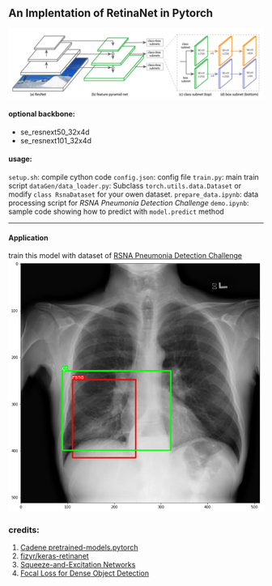 ## An Implentation of RetinaNet in Pytorch
![retinanet](asserts/retinanet.png)

#### optional backbone:
- se_resnext50_32x4d
- se_resnext101_32x4d

#### usage:
`setup.sh`: compile cython code
`config.json`: config file
`train.py`: main train script
`dataGen/data_loader.py`:  Subclass `torch.utils.data.Dataset` or modify `class RsnaDataset` for your owen dataset.
`prepare_data.ipynb`: data processing script for *RSNA Pneumonia Detection Challenge*
`demo.ipynb`: sample code showing how to predict with `model.predict` method

---
#### Application
train this model with dataset of [RSNA Pneumonia Detection Challenge](https://www.kaggle.com/c/rsna-pneumonia-detection-challenge)
![demo image](asserts/demo.png)

### credits:
1. [Cadene pretrained-models.pytorch](https://github.com/Cadene/pretrained-models.pytorch)
2. [fizyr/keras-retinanet](https://github.com/fizyr/keras-retinanet)
3. [Squeeze-and-Excitation Networks](https://arxiv.org/pdf/1709.01507.pdf)
4. [Focal Loss for Dense Object Detection](https://arxiv.org/pdf/1708.02002.pdf)